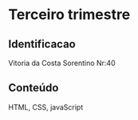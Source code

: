 # Terceiro trimestre

## Identificacao
Vitoria da Costa Sorentino Nr:40

## Conteúdo
HTML, CSS, javaScript
